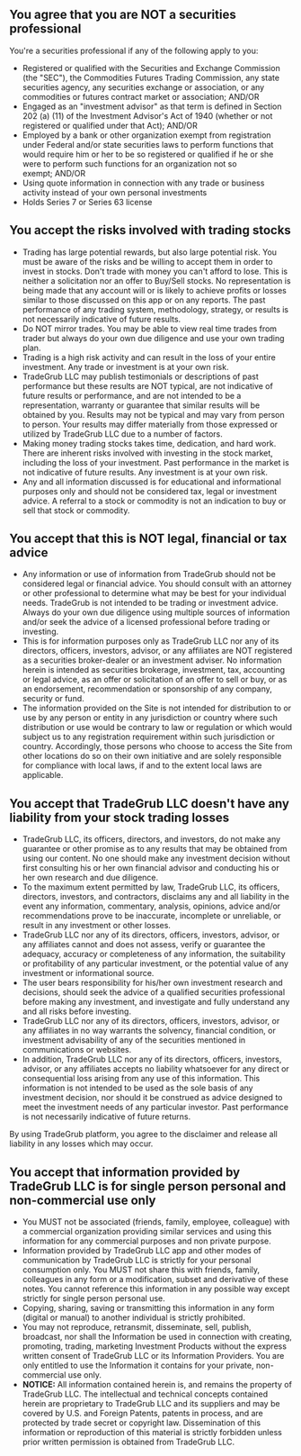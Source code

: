 ## You agree that you are NOT a securities professional

You're a securities professional if any of the following apply to you:
- Registered or qualified with the Securities and Exchange Commission (the "SEC"), the Commodities Futures Trading Commission, any state securities agency, any securities exchange or association, or any commodities or futures contract market or association; AND/OR
- Engaged as an "investment advisor" as that term is defined in Section 202 (a) (11) of the Investment Advisor's Act of 1940 (whether or not registered or qualified under that Act); AND/OR
- Employed by a bank or other organization exempt from registration under Federal and/or state securities laws to perform functions that would require him or her to be so registered or qualified if he or she were to perform such functions for an organization not so exempt; AND/OR
- Using quote information in connection with any trade or business activity instead of your own personal investments
- Holds Series 7 or Series 63 license

## You accept the risks involved with trading stocks

- Trading has large potential rewards, but also large potential risk. You must be aware of the risks and be willing to accept them in order to invest in stocks. Don't trade with money you can't afford to lose. This is neither a solicitation nor an offer to Buy/Sell stocks. No representation is being made that any account will or is likely to achieve profits or losses similar to those discussed on this app or on any reports. The past performance of any trading system, methodology, strategy, or results is not necessarily indicative of future results.
- Do NOT mirror trades. You may be able to view real time trades from trader but always do your own due diligence and use your own trading plan.
- Trading is a high risk activity and can result in the loss of your entire investment. Any trade or investment is at your own risk.
- TradeGrub LLC may publish testimonials or descriptions of past performance but these results are NOT typical, are not indicative of future results or performance, and are not intended to be a representation, warranty or guarantee that similar results will be obtained by you. Results may not be typical and may vary from person to person. Your results may differ materially from those expressed or utilized by TradeGrub LLC due to a number of factors.
- Making money trading stocks takes time, dedication, and hard work. There are inherent risks involved with investing in the stock market, including the loss of your investment. Past performance in the market is not indicative of future results. Any investment is at your own risk. 
- Any and all information discussed is for educational and informational purposes only and should not be considered tax, legal or investment advice. A referral to a stock or commodity is not an indication to buy or sell that stock or commodity.

## You accept that this is NOT legal, financial or tax advice

- Any information or use of information from TradeGrub should not be considered legal or financial advice. You should consult with an attorney or other professional to determine what may be best for your individual needs.
  TradeGrub is not intended to be trading or investment advice. Always do your own due diligence using multiple sources of information and/or seek the advice of a licensed professional before trading or investing.
- This is for information purposes only as TradeGrub LLC nor any of its directors, officers, investors, advisor, or any affiliates are NOT registered as a securities broker-dealer or an investment adviser. No information herein is intended as securities brokerage, investment, tax, accounting or legal advice, as an offer or solicitation of an offer to sell or buy, or as an endorsement, recommendation or sponsorship of any company, security or fund.
- The information provided on the Site is not intended for distribution to or use by any person or entity in any jurisdiction or country where such distribution or use would be contrary to law or regulation or which would subject us to any registration requirement within such jurisdiction or country. Accordingly, those persons who choose to access the Site from other locations do so on their own initiative and are solely responsible for compliance with local laws, if and to the extent local laws are applicable.

## You accept that TradeGrub LLC doesn't have any liability from your stock trading losses

- TradeGrub LLC, its officers, directors, and investors, do not make any guarantee or other promise as to any results that may be obtained from using our content. No one should make any investment decision without first consulting his or her own financial advisor and conducting his or her own research and due diligence.
- To the maximum extent permitted by law, TradeGrub LLC, its officers, directors, investors, and contractors, disclaims any and all liability in the event any information, commentary, analysis, opinions, advice and/or recommendations prove to be inaccurate, incomplete or unreliable, or result in any investment or other losses.
- TradeGrub LLC nor any of its directors, officers, investors, advisor, or any affiliates cannot and does not assess, verify or guarantee the adequacy, accuracy or completeness of any information, the suitability or profitability of any particular investment, or the potential value of any investment or informational source.
- The user bears responsibility for his/her own investment research and decisions, should seek the advice of a qualified securities professional before making any investment, and investigate and fully understand any and all risks before investing.
- TradeGrub LLC nor any of its directors, officers, investors, advisor, or any affiliates in no way warrants the solvency, financial condition, or investment advisability of any of the securities mentioned in communications or websites.
- In addition, TradeGrub LLC nor any of its directors, officers, investors, advisor, or any affiliates accepts no liability whatsoever for any direct or consequential loss arising from any use of this information. This information is not intended to be used as the sole basis of any investment decision, nor should it be construed as advice designed to meet the investment needs of any particular investor. Past performance is not necessarily indicative of future returns.

By using TradeGrub platform, you agree to the disclaimer and release all liability in any losses which may occur.

## You accept that information provided by TradeGrub LLC is for single person personal and non-commercial use only

- You MUST not be associated (friends, family, employee, colleague) with a commercial organization providing similar services and using this information for any commercial purposes and non private purpose.
- Information provided by TradeGrub LLC app and other modes of communication by TradeGrub LLC is strictly for your personal consumption only. You MUST not share this with friends, family, colleagues in any form or a modification, subset and derivative of these notes. You cannot reference this information in any possible way except strictly for single person personal use.
- Copying, sharing, saving or transmitting this information in any form (digital or manual) to another individual is strictly prohibited.
- You may not reproduce, retransmit, disseminate, sell, publish, broadcast, nor shall the Information be used in connection with creating, promoting, trading, marketing Investment Products without the express written consent of TradeGrub LLC or its Information Providers. You are only entitled to use the Information it contains for your private, non-commercial use only.
-  **NOTICE:**  All information contained herein is, and remains the property of TradeGrub LLC. The intellectual and technical concepts contained herein are proprietary to TradeGrub LLC and its suppliers and may be covered by U.S. and Foreign Patents, patents in process, and are protected by trade secret or copyright law. Dissemination of this information or reproduction of this material is strictly forbidden unless prior written permission is obtained from TradeGrub LLC.